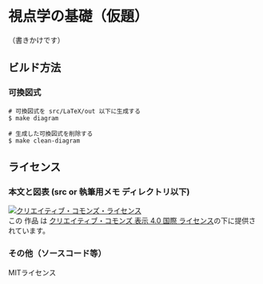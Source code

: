 # 視点学の基礎（仮題）

（書きかけです）

## ビルド方法

### 可換図式

```
# 可換図式を src/LaTeX/out 以下に生成する
$ make diagram

# 生成した可換図式を削除する
$ make clean-diagram
```

## ライセンス

### 本文と図表 (src or 執筆用メモ ディレクトリ以下) 

<a rel="license" href="http://creativecommons.org/licenses/by/4.0/"><img alt="クリエイティブ・コモンズ・ライセンス" style="border-width:0" src="https://i.creativecommons.org/l/by/4.0/88x31.png" /></a><br />この 作品 は <a rel="license" href="http://creativecommons.org/licenses/by/4.0/">クリエイティブ・コモンズ 表示 4.0 国際 ライセンス</a>の下に提供されています。

### その他（ソースコード等）

MITライセンス